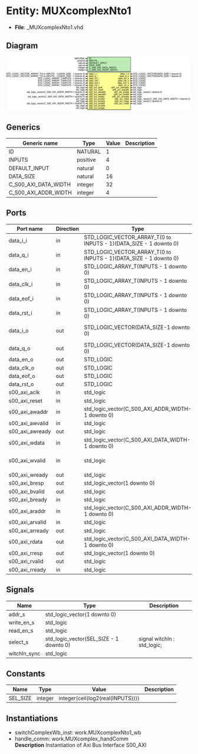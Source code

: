 # Entity: MUXcomplexNto1

- **File**: _MUXcomplexNto1.vhd
## Diagram

![Diagram](_MUXcomplexNto1.svg "Diagram")
## Generics

| Generic name         | Type     | Value | Description |
| -------------------- | -------- | ----- | ----------- |
| ID                   | NATURAL  | 1     |             |
| INPUTS               | positive | 4     |             |
| DEFAULT_INPUT        | natural  | 0     |             |
| DATA_SIZE            | natural  | 16    |             |
| C_S00_AXI_DATA_WIDTH | integer  | 32    |             |
| C_S00_AXI_ADDR_WIDTH | integer  | 4     |             |
## Ports

| Port name       | Direction | Type                                                              | Description                                                                   |
| --------------- | --------- | ----------------------------------------------------------------- | ----------------------------------------------------------------------------- |
| data_i_i        | in        | STD_LOGIC_VECTOR_ARRAY_T(0 to INPUTS - 1)(DATA_SIZE - 1 downto 0) | rocessing                                                                     |
| data_q_i        | in        | STD_LOGIC_VECTOR_ARRAY_T(0 to INPUTS - 1)(DATA_SIZE - 1 downto 0) |                                                                               |
| data_en_i       | in        | STD_LOGIC_ARRAY_T(INPUTS - 1 downto 0)                            |                                                                               |
| data_clk_i      | in        | STD_LOGIC_ARRAY_T(INPUTS - 1 downto 0)                            |                                                                               |
| data_eof_i      | in        | STD_LOGIC_ARRAY_T(INPUTS - 1 downto 0)                            |                                                                               |
| data_rst_i      | in        | STD_LOGIC_ARRAY_T(INPUTS - 1 downto 0)                            |                                                                               |
| data_i_o        | out       | STD_LOGIC_VECTOR(DATA_SIZE-1 downto 0)                            |  select_i    : in STD_LOGIC_VECTOR(integer(log2(real(INPUTS))) - 1 downto 0); |
| data_q_o        | out       | STD_LOGIC_VECTOR(DATA_SIZE-1 downto 0)                            |                                                                               |
| data_en_o       | out       | STD_LOGIC                                                         |                                                                               |
| data_clk_o      | out       | STD_LOGIC                                                         |                                                                               |
| data_eof_o      | out       | STD_LOGIC                                                         |                                                                               |
| data_rst_o      | out       | STD_LOGIC                                                         |                                                                               |
| s00_axi_aclk    | in        | std_logic                                                         |                                                                               |
| s00_axi_reset   | in        | std_logic                                                         |                                                                               |
| s00_axi_awaddr  | in        | std_logic_vector(C_S00_AXI_ADDR_WIDTH-1 downto 0)                 |                                                                               |
| s00_axi_awvalid | in        | std_logic                                                         | 00_axi_awprot	: in std_logic_vector(2 downto 0);                              |
| s00_axi_awready | out       | std_logic                                                         |                                                                               |
| s00_axi_wdata   | in        | std_logic_vector(C_S00_AXI_DATA_WIDTH-1 downto 0)                 |                                                                               |
| s00_axi_wvalid  | in        | std_logic                                                         | 00_axi_wstrb	: in std_logic_vector((C_S00_AXI_DATA_WIDTH/8)-1 downto 0);      |
| s00_axi_wready  | out       | std_logic                                                         |                                                                               |
| s00_axi_bresp   | out       | std_logic_vector(1 downto 0)                                      |                                                                               |
| s00_axi_bvalid  | out       | std_logic                                                         |                                                                               |
| s00_axi_bready  | in        | std_logic                                                         |                                                                               |
| s00_axi_araddr  | in        | std_logic_vector(C_S00_AXI_ADDR_WIDTH-1 downto 0)                 |                                                                               |
| s00_axi_arvalid | in        | std_logic                                                         | 00_axi_arprot	: in std_logic_vector(2 downto 0);                              |
| s00_axi_arready | out       | std_logic                                                         |                                                                               |
| s00_axi_rdata   | out       | std_logic_vector(C_S00_AXI_DATA_WIDTH-1 downto 0)                 |                                                                               |
| s00_axi_rresp   | out       | std_logic_vector(1 downto 0)                                      |                                                                               |
| s00_axi_rvalid  | out       | std_logic                                                         |                                                                               |
| s00_axi_rready  | in        | std_logic                                                         |                                                                               |
## Signals

| Name         | Type                                    | Description                  |
| ------------ | --------------------------------------- | ---------------------------- |
| addr_s       | std_logic_vector(1 downto 0)            |                              |
| write_en_s   | std_logic                               |                              |
|  read_en_s   | std_logic                               |                              |
| select_s     | std_logic_vector(SEL_SIZE - 1 downto 0) | signal witchIn : std_logic;  |
| witchIn_sync | std_logic                               |                              |
## Constants

| Name     | Type    | Value                              | Description |
| -------- | ------- | ---------------------------------- | ----------- |
| SEL_SIZE | integer |  integer(ceil(log2(real(INPUTS)))) |             |
## Instantiations

- switchComplexWb_inst: work.MUXcomplexNto1_wb
- handle_comm: work.MUXcomplex_handComm
</br>**Description**
 Instantiation of Axi Bus Interface S00_AXI

